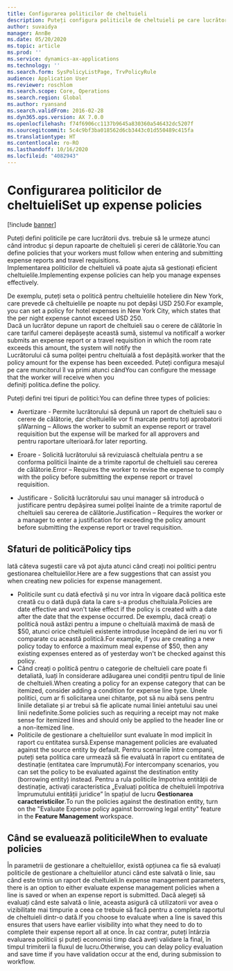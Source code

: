 ```yaml
---
title: Configurarea politicilor de cheltuieli
description: Puteți configura politicile de cheltuieli pe care lucrătorii dvs. trebuie să le urmeze atunci când introduc și depun rapoarte de cheltuieși și cereri de călătorie în Microsoft Dynamics 365 Finance.
author: suvaidya
manager: AnnBe
ms.date: 05/20/2020
ms.topic: article
ms.prod: ''
ms.service: dynamics-ax-applications
ms.technology: ''
ms.search.form: SysPolicyListPage, TrvPolicyRule
audience: Application User
ms.reviewer: roschlom
ms.search.scope: Core, Operations
ms.search.region: Global
ms.author: ryansand
ms.search.validFrom: 2016-02-28
ms.dyn365.ops.version: AX 7.0.0
ms.openlocfilehash: f74f6906cc1137b9645a830360a546432dc5207f
ms.sourcegitcommit: 5c4c9bf3ba018562d6cb3443c01d550489c415fa
ms.translationtype: HT
ms.contentlocale: ro-RO
ms.lasthandoff: 10/16/2020
ms.locfileid: "4082943"
---
```

# <a name="set-up-expense-policies"></a><span data-ttu-id="7e9c9-103">Configurarea politicilor de cheltuieli</span><span class="sxs-lookup"><span data-stu-id="7e9c9-103">Set up expense policies</span></span>

[!include [banner](../includes/banner.md)]

<span data-ttu-id="7e9c9-104">Puteți defini politicile pe care lucrătorii dvs. trebuie să le urmeze atunci când introduc și depun rapoarte de cheltuieli și cereri de călătorie.</span><span class="sxs-lookup"><span data-stu-id="7e9c9-104">You can define policies that your workers must follow when entering and submitting expense reports and travel requisitions.</span></span>         
<span data-ttu-id="7e9c9-105">Implementarea politicilor de cheltuieli vă poate ajuta să gestionați eficient cheltuielile.</span><span class="sxs-lookup"><span data-stu-id="7e9c9-105">Implementing expense policies can help you manage expenses effectively.</span></span>         

<span data-ttu-id="7e9c9-106">De exemplu, puteți seta o politică pentru cheltuielile hoteliere din New York, care prevede că cheltuielile pe noapte nu pot depăși USD 250.</span><span class="sxs-lookup"><span data-stu-id="7e9c9-106">For example, you can set a policy for hotel expenses in New York City, which states that the per night expense cannot exceed USD 250.</span></span>       
<span data-ttu-id="7e9c9-107">Dacă un lucrător depune un raport de cheltuieli sau o cerere de călătorie în care tariful camerei depășește această sumă, sistemul va notifica</span><span class="sxs-lookup"><span data-stu-id="7e9c9-107">If a worker submits an expense report or a travel requisition in which the room rate exceeds this amount, the system will notify the</span></span>        
<span data-ttu-id="7e9c9-108">Lucrătorului că suma poliței pentru cheltuială a fost depășită.</span><span class="sxs-lookup"><span data-stu-id="7e9c9-108">worker that the policy amount for the expense has been exceeded.</span></span> <span data-ttu-id="7e9c9-109">Puteți configura mesajul pe care muncitorul îl va primi atunci când</span><span class="sxs-lookup"><span data-stu-id="7e9c9-109">You can configure the message that the worker will receive when you</span></span>        
<span data-ttu-id="7e9c9-110">definiți politica.</span><span class="sxs-lookup"><span data-stu-id="7e9c9-110">define the policy.</span></span>      
        
<span data-ttu-id="7e9c9-111">Puteți defini trei tipuri de politici:</span><span class="sxs-lookup"><span data-stu-id="7e9c9-111">You can define three types of policies:</span></span>         
        
- <span data-ttu-id="7e9c9-112">Avertizare - Permite lucrătorului să depună un raport de cheltuieli sau o cerere de călătorie, dar cheltuielile vor fi marcate pentru toți aprobatorii și</span><span class="sxs-lookup"><span data-stu-id="7e9c9-112">Warning – Allows the worker to submit an expense report or travel requisition but the expense will be marked for all approvers and</span></span>        
  <span data-ttu-id="7e9c9-113">pentru raportare ulterioară.</span><span class="sxs-lookup"><span data-stu-id="7e9c9-113">for later reporting.</span></span>        

- <span data-ttu-id="7e9c9-114">Eroare - Solicită lucrătorului să revizuiască cheltuiala pentru a se conforma politicii înainte de a trimite raportul de cheltuieli sau cererea de călătorie.</span><span class="sxs-lookup"><span data-stu-id="7e9c9-114">Error – Requires the worker to revise the expense to comply with the policy before submitting the expense report or travel requisition.</span></span>       
 
 - <span data-ttu-id="7e9c9-115">Justificare - Solicită lucrătorului sau unui manager să introducă o justificare pentru depășirea sumei poliței înainte de a trimite raportul de cheltuieli sau cererea de călătorie.</span><span class="sxs-lookup"><span data-stu-id="7e9c9-115">Justification – Requires the worker or a manager to enter a justification for exceeding the policy amount before submitting the expense report or travel requisition.</span></span>        

## <a name="policy-tips"></a><span data-ttu-id="7e9c9-116">Sfaturi de politică</span><span class="sxs-lookup"><span data-stu-id="7e9c9-116">Policy tips</span></span>
<span data-ttu-id="7e9c9-117">Iată câteva sugestii care vă pot ajuta atunci când creați noi politici pentru gestionarea cheltuielilor.</span><span class="sxs-lookup"><span data-stu-id="7e9c9-117">Here are a few suggestions that can assist you when creating new policies for expense management.</span></span> 
* <span data-ttu-id="7e9c9-118">Politicile sunt cu dată efectivă și nu vor intra în vigoare dacă politica este creată cu o dată după data la care s-a produs cheltuiala.</span><span class="sxs-lookup"><span data-stu-id="7e9c9-118">Policies are date effective and won't take effect if the policy is created with a date after the date that the expense occurred.</span></span> <span data-ttu-id="7e9c9-119">De exemplu, dacă creați o politică nouă astăzi pentru a impune o cheltuială maximă de masă de $50, atunci orice cheltuieli existente introduse începând de ieri nu vor fi comparate cu această politică.</span><span class="sxs-lookup"><span data-stu-id="7e9c9-119">For example, if you are creating a new policy today to enforce a maximum meal expense of $50, then any existing expenses entered as of yesterday won't be checked against this policy.</span></span>
* <span data-ttu-id="7e9c9-120">Când creați o politică pentru o categorie de cheltuieli care poate fi detaliată, luați în considerare adăugarea unei condiții pentru tipul de linie de cheltuieli.</span><span class="sxs-lookup"><span data-stu-id="7e9c9-120">When creating a policy for an expense category that can be itemized, consider adding a condition for expense line type.</span></span> <span data-ttu-id="7e9c9-121">Unele politici, cum ar fi solicitarea unei chitanțe, pot să nu aibă sens pentru liniile detaliate și ar trebui să fie aplicate numai liniei antetului sau unei linii nedefinite.</span><span class="sxs-lookup"><span data-stu-id="7e9c9-121">Some policies such as requiring a receipt may not make sense for itemized lines and should only be applied to the header line or a non-itemized line.</span></span> 
* <span data-ttu-id="7e9c9-122">Politicile de gestionare a cheltuielilor sunt evaluate în mod implicit în raport cu entitatea sursă.</span><span class="sxs-lookup"><span data-stu-id="7e9c9-122">Expense management policies are evaluated against the source entity by default.</span></span> <span data-ttu-id="7e9c9-123">Pentru scenariile între companii, puteți seta politica care urmează să fie evaluată în raport cu entitatea de destinație (entitatea care împrumută).</span><span class="sxs-lookup"><span data-stu-id="7e9c9-123">For intercompany scenarios, you can set the policy to be evaluated against the destination entity (borrowing entity) instead.</span></span> <span data-ttu-id="7e9c9-124">Pentru a rula politicile împotriva entității de destinație, activați caracteristica „Evaluați politica de cheltuieli împotriva împrumutului entității juridice” în spațiul de lucru **Gestionarea caracteristicilor**.</span><span class="sxs-lookup"><span data-stu-id="7e9c9-124">To run the policies against the destination entity, turn on the "Evaluate Expense policy against borrowing legal entity" feature in the **Feature Management** workspace.</span></span>

## <a name="when-to-evaluate-policies"></a><span data-ttu-id="7e9c9-125">Când se evaluează politicile</span><span class="sxs-lookup"><span data-stu-id="7e9c9-125">When to evaluate policies</span></span>

<span data-ttu-id="7e9c9-126">În parametrii de gestionare a cheltuielilor, există opțiunea ca fie să evaluați politicile de gestionare a cheltuielilor atunci când este salvată o linie, sau când este trimis un raport de cheltuieli.</span><span class="sxs-lookup"><span data-stu-id="7e9c9-126">In expense management parameters, there is an option to either evaluate expense management policies when a line is saved or when an expense report is submitted.</span></span> <span data-ttu-id="7e9c9-127">Dacă alegeți să evaluați când este salvată o linie, aceasta asigură că utilizatorii vor avea o vizibilitate mai timpurie a ceea ce trebuie să facă pentru a completa raportul de cheltuieli dintr-o dată.</span><span class="sxs-lookup"><span data-stu-id="7e9c9-127">If you choose to evaluate when a line is saved this ensures that users have earlier visibility into what they need to do to complete their expense report all at once.</span></span> <span data-ttu-id="7e9c9-128">În caz contrar, puteți întârzia evaluarea politicii și puteți economisi timp dacă aveți validare la final, în timpul trimiterii la fluxul de lucru.</span><span class="sxs-lookup"><span data-stu-id="7e9c9-128">Otherwise, you can delay policy evaluation and save time if you have validation occur at the end, during submission to workflow.</span></span>
